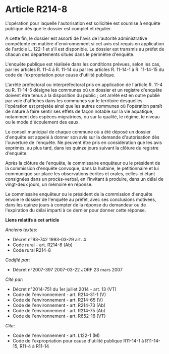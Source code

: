 # Article R214-8

L'opération pour laquelle l'autorisation est sollicitée est soumise à enquête publique dès que le dossier est complet et
régulier.

A cette fin, le dossier est assorti de l'avis de l'autorité administrative compétente en matière d'environnement si cet avis
est requis en application de l'article L. 122-1 et s'il est disponible. Le dossier est transmis au préfet de chacun des
départements situés dans le périmètre d'enquête.

L'enquête publique est réalisée dans les conditions prévues, selon les cas, par les articles R. 11-4 à R. 11-14 ou par les
articles R. 11-14-1 à R. 11-14-15 du code de l'expropriation pour cause d'utilité publique.

L'arrêté préfectoral ou interpréfectoral pris en application de l'article R. 11-4 ou R. 11-14-5 désigne les communes où un
dossier et un registre d'enquête doivent être tenus à la disposition du public ; cet arrêté est en outre publié par voie
d'affiches dans les communes sur le territoire desquelles l'opération est projetée ainsi que les autres communes où
l'opération paraît de nature à faire sentir ses effets de façon notable sur la vie aquatique, notamment des espèces
migratrices, ou sur la qualité, le régime, le niveau ou le mode d'écoulement des eaux.

Le conseil municipal de chaque commune où a été déposé un dossier d'enquête est appelé à donner son avis sur la demande
d'autorisation dès l'ouverture de l'enquête. Ne peuvent être pris en considération que les avis exprimés, au plus tard, dans
les quinze jours suivant la clôture du registre d'enquête.

Après la clôture de l'enquête, le commissaire enquêteur ou le président de la commission d'enquête convoque, dans la
huitaine, le pétitionnaire et lui communique sur place les observations écrites et orales, celles-ci étant consignées dans un
procès-verbal, en l'invitant à produire, dans un délai de vingt-deux jours, un mémoire en réponse.

Le commissaire enquêteur ou le président de la commission d'enquête envoie le dossier de l'enquête au préfet, avec ses
conclusions motivées, dans les quinze jours à compter de la réponse du demandeur ou de l'expiration du délai imparti à ce
dernier pour donner cette réponse.

**Liens relatifs à cet article**

_Anciens textes_:

  - Décret n°93-742 1993-03-29 art. 4
  - Code rural - art. R214-8 (Ab)
  - Code rural R214-8

_Codifié par_:

  - Décret n°2007-397 2007-03-22 JORF 23 mars 2007

_Cité par_:

  - Décret n°2014-751 du 1er juillet 2014 - art. 13 (VT)
  - Code de l'environnement - art. R214-31-1 (V)
  - Code de l'environnement - art. R214-65 (V)
  - Code de l'environnement - art. R214-73 (Ab)
  - Code de l'environnement - art. R214-75 (Ab)
  - Code de l'environnement - art. R652-16 (VT)

_Cite_:

  - Code de l'environnement - art. L122-1 (M)
  - Code de l'expropriation pour cause d'utilité publique R11-14-1 à R11-14-15, R11-4 à R11-14
